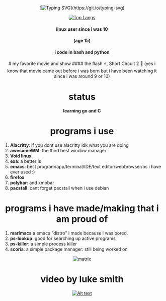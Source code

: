 <div align="center">

[![Typing SVG](https://readme-typing-svg.demolab.com/?lines=Hi,;this+is+my+profile.;i+make+things.)](https://git.io/typing-svg)



[![Top Langs](https://github-readme-stats.vercel.app/api/top-langs/?username=hexisXz&layout=compact&theme=vision-friendly-dark)](https://github.com/anuraghazra/github-readme-stats)   

</div>

<div align="center">

#### linux user since i was 10
#### (age 15)


#### i code in bash and python
</div>

<div align="center">
# my favorite movie and show
#### the flash ⚡, Short Circuit 2 🤖 (yes i know that movie came out before i was born but i have been watching it since i was around 9 or 10)
</div>

<div align="center">

 # status

 #### learning go and C
</div>



<div align="center">

 # programs i use
</div>

1) **Alacritty**: if you dont use alacritty idk what you are doing
2) **awesomeWM**: the third best window manager
3) **Void linux**
4) **exa**: a better ls
5) **emacs**: best program/app/terminal/IDE/text editor/webbrowser/os i have ever used :)
6) **firefox**
7) **polybar**: and xmobar
8) **pacstall**: cant forget pacstall when i use debian


<div align="center">

# programs i have made/making that i am proud of
</div>

1) **marlmacs** a emacs "distro" i made because i was bored.
2) **ps-lookup**: good for searching up active programs
3) **ps-killer**: a simple process killer
4) **scoria**: a simple package manager: still being worked on

<div align="center">
 
![matrix](https://github.com/hexisXz/hexisXz/assets/71829613/577b1660-9340-40ac-9a30-b5e78ac5cea7)



# video by luke smith 
[![Alt text](https://imgs.search.brave.com/wS_kIuCGcAcvy4Z_vn8DGQop-XvLZWVuCxMsj_-G9Us/rs:fit:200:200:1/g:ce/aHR0cHM6Ly9pLnl0/aW1nLmNvbS92aS80/YmV6bDVnWEFjZy9t/YXhyZXNkZWZhdWx0/LmpwZw)](https://www.youtube.com/watch?v=4bezl5gXAcg)

</div>
